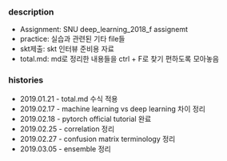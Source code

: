 ### description
- Assignment: SNU deep_learning_2018_f assignemt
- practice: 실습과 관련된 기타 file들
- skt제출: skt 인터뷰 준비용 자료
- total.md: md로 정리한 내용들을 ctrl + F로 찾기 편하도록 모아놓음

### histories
- 2019.01.21 - total.md 수식 적용
- 2019.02.17 - machine learning vs deep learning 차이 정리
- 2019.02.18 - pytorch official tutorial 완료
- 2019.02.25 - correlation 정리
- 2019.02.27 - confusion matrix terminology 정리
- 2019.03.05 - ensemble 정리